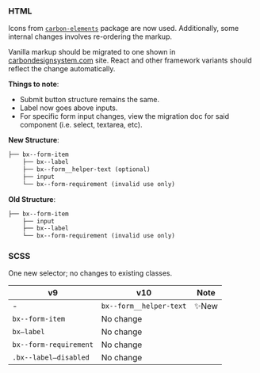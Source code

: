 ### HTML

Icons from [`carbon-elements`](https://github.com/IBM/carbon-elements) package are now used. Additionally, some internal changes involves re-ordering the markup. 

Vanilla markup should be migrated to one shown in [carbondesignsystem.com](https://next.carbondesignsystem.com/components/form/code) site. React and other framework variants should reflect the change automatically.

**Things to note**: 

- Submit button structure remains the same. 
- Label now goes above inputs.
- For specific form input changes, view the migration doc for said component (i.e. select, textarea, etc).

**New Structure**:

```html
├── bx--form-item
	├── bx--label 
 	├── bx--form__helper-text (optional)
	├── input
	└── bx--form-requirement (invalid use only)
```

**Old Structure**:

```html
├── bx--form-item
	├── input
	├── bx--label
	└── bx--form-requirement (invalid use only)
```



### SCSS

One new selector; no changes to existing classes. 

| v9                     | v10                     | Note |
| ---------------------- | ----------------------- | ---- |
| -                      | `bx--form__helper-text` | ✨New |
| `bx--form-item`        | No change               |      |
| `bx—label`             | No change               |      |
| `bx--form-requirement` | No change               |      |
| `.bx--label—disabled`  | No change               |      |

